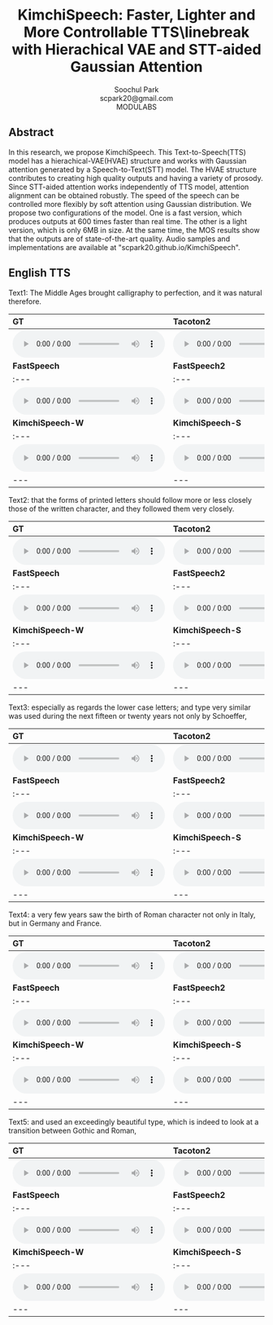 # <center> KimchiSpeech: Faster, Lighter and More Controllable TTS\linebreak with Hierachical VAE and STT-aided Gaussian Attention </center>

<center> Soochul Park </center>

<center> scpark20@gmail.com </center>

<center> MODULABS </center>

## Abstract
In this research, we propose KimchiSpeech. 
This Text-to-Speech(TTS) model has a hierachical-VAE(HVAE) structure and works with Gaussian attention generated by a Speech-to-Text(STT) model.
The HVAE structure contributes to creating high quality outputs and having a variety of prosody.
Since STT-aided attention works independently of TTS model, attention alignment can be obtained robustly.
The speed of the speech can be controlled more flexibly by soft attention using Gaussian distribution.
We propose two configurations of the model.
One is a fast version, which produces outputs at 600 times faster than real time.
The other is a light version, which is only 6MB in size.
At the same time, the MOS results show that the outputs are of state-of-the-art quality.
Audio samples and implementations are available at "scpark20.github.io/KimchiSpeech".

## English TTS

Text1: The Middle Ages brought calligraphy to perfection, and it was natural therefore.

| **GT** | **Tacoton2** |
| :--- | :--- |
| <audio src="wavs/GT/inference_0_GT.wav" controls preload></audio> | <audio src="wavs/TACO2/inference_0_TACO2.wav" controls preload></audio> |
| **FastSpeech** | **FastSpeech2** | 
| :--- | :--- |
| <audio src="wavs/FS/inference_0_FS.wav" controls preload></audio> | <audio src="wavs/FS2/inference_0_FS2.wav" controls preload></audio> |
| **KimchiSpeech-W** | **KimchiSpeech-S** |
| :--- | :--- |
| <audio src="wavs/KS/inference_0_S5G1.wav" controls preload></audio> | <audio src="wavs/KW/inference_0_W4G1.wav" controls preload></audio> |
| --- | --- |

Text2: that the forms of printed letters should follow more or less closely those of the written character, and they followed them very closely.

| **GT** | **Tacoton2** |
| :--- | :--- |
| <audio src="wavs/GT/inference_1_GT.wav" controls preload></audio> | <audio src="wavs/TACO2/inference_1_TACO2.wav" controls preload></audio> |
| **FastSpeech** | **FastSpeech2** | 
| :--- | :--- |
| <audio src="wavs/FS/inference_1_FS.wav" controls preload></audio> | <audio src="wavs/FS2/inference_1_FS2.wav" controls preload></audio> |
| **KimchiSpeech-W** | **KimchiSpeech-S** |
| :--- | :--- |
| <audio src="wavs/KS/inference_1_S5G1.wav" controls preload></audio> | <audio src="wavs/KW/inference_1_W4G1.wav" controls preload></audio> |
| --- | --- |

Text3: especially as regards the lower case letters; and type very similar was used during the next fifteen or twenty years not only by Schoeffer,

| **GT** | **Tacoton2** |
| :--- | :--- |
| <audio src="wavs/GT/inference_2_GT.wav" controls preload></audio> | <audio src="wavs/TACO2/inference_2_TACO2.wav" controls preload></audio> |
| **FastSpeech** | **FastSpeech2** | 
| :--- | :--- |
| <audio src="wavs/FS/inference_2_FS.wav" controls preload></audio> | <audio src="wavs/FS2/inference_2_FS2.wav" controls preload></audio> |
| **KimchiSpeech-W** | **KimchiSpeech-S** |
| :--- | :--- |
| <audio src="wavs/KS/inference_2_S5G1.wav" controls preload></audio> | <audio src="wavs/KW/inference_2_W4G1.wav" controls preload></audio> |
| --- | --- |

Text4: a very few years saw the birth of Roman character not only in Italy, but in Germany and France.

| **GT** | **Tacoton2** |
| :--- | :--- |
| <audio src="wavs/GT/inference_3_GT.wav" controls preload></audio> | <audio src="wavs/TACO2/inference_3_TACO2.wav" controls preload></audio> |
| **FastSpeech** | **FastSpeech2** | 
| :--- | :--- |
| <audio src="wavs/FS/inference_3_FS.wav" controls preload></audio> | <audio src="wavs/FS2/inference_3_FS2.wav" controls preload></audio> |
| **KimchiSpeech-W** | **KimchiSpeech-S** |
| :--- | :--- |
| <audio src="wavs/KS/inference_3_S5G1.wav" controls preload></audio> | <audio src="wavs/KW/inference_3_W4G1.wav" controls preload></audio> |
| --- | --- |

Text5: and used an exceedingly beautiful type, which is indeed to look at a transition between Gothic and Roman,

| **GT** | **Tacoton2** |
| :--- | :--- |
| <audio src="wavs/GT/inference_4_GT.wav" controls preload></audio> | <audio src="wavs/TACO2/inference_4_TACO2.wav" controls preload></audio> |
| **FastSpeech** | **FastSpeech2** | 
| :--- | :--- |
| <audio src="wavs/FS/inference_4_FS.wav" controls preload></audio> | <audio src="wavs/FS2/inference_4_FS2.wav" controls preload></audio> |
| **KimchiSpeech-W** | **KimchiSpeech-S** |
| :--- | :--- |
| <audio src="wavs/KS/inference_4_S5G1.wav" controls preload></audio> | <audio src="wavs/KW/inference_4_W4G1.wav" controls preload></audio> |
| --- | --- |
